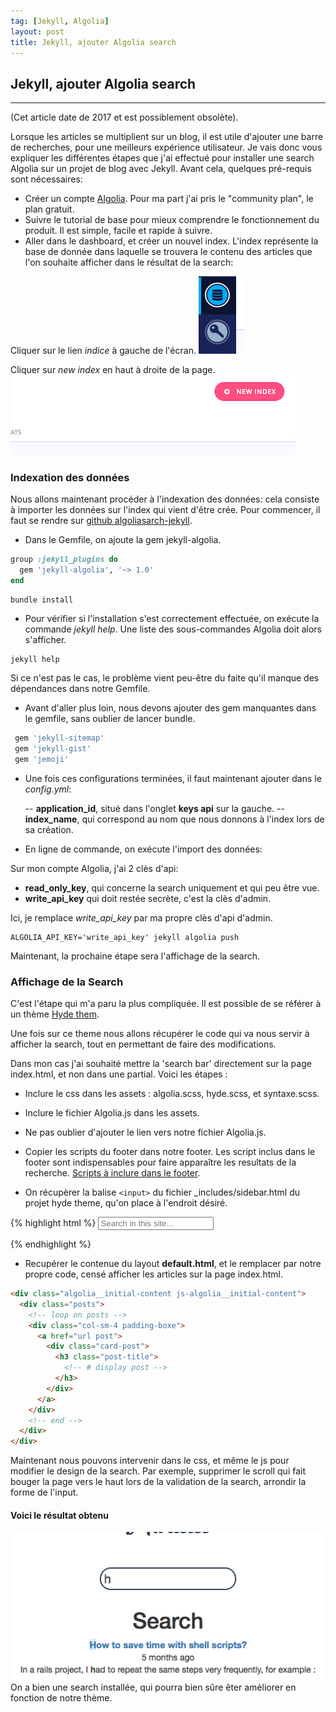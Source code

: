 ```yaml
---
tag: [Jekyll, Algolia]
layout: post
title: Jekyll, ajouter Algolia search
---
```


## Jekyll, ajouter Algolia search

---

(Cet article date de 2017 et est possiblement obsolète).

Lorsque les articles se multiplient sur un blog, il est utile d'ajouter une barre de recherches, pour une meilleurs expérience utilisateur.
Je vais donc vous expliquer les différentes étapes que j'ai effectué pour installer une search Algolia sur un projet de blog avec Jekyll.
Avant cela, quelques pré-requis sont nécessaires:

- Créer un compte [Algolia](https://www.algolia.com). Pour ma part j'ai pris le "community plan", le plan gratuit.
- Suivre le tutorial de base pour mieux comprendre le fonctionnement du produit. Il est simple, facile et rapide à suivre.
- Aller dans le dashboard, et créer un nouvel index.
  L'index représente la base de donnée dans laquelle se trouvera le contenu des articles que l'on souhaite afficher dans le résultat de la search:

Cliquer sur le lien _indice_ à gauche de l'écran.
![index](/images/blogAlgoliaSite.png)

Cliquer sur _new index_ en haut à droite de la page.
![index](/images/index-alg.png)

### Indexation des données

Nous allons maintenant procéder à l'indexation des données: cela consiste à importer les données sur l'index qui vient d'être crée.
Pour commencer, il faut se rendre sur [github algoliasarch-jekyll](https://github.com/algolia/algoliasearch-jekyll).

- Dans le Gemfile, on ajoute la gem jekyll-algolia.

```ruby
group :jekyll_plugins do
  gem 'jekyll-algolia', '~> 1.0'
end
```

```
bundle install
```

- Pour vérifier si l'installation s'est correctement effectuée, on exécute la commande _jekyll help_. Une liste des sous-commandes Algolia doit alors s'afficher.

```
jekyll help
```

Si ce n'est pas le cas, le problème vient peu-être du faite qu'il manque des dépendances dans notre Gemfile.

- Avant d'aller plus loin, nous devons ajouter des gem manquantes dans le gemfile, sans oublier de lancer bundle.

```ruby
 gem 'jekyll-sitemap'
 gem 'jekyll-gist'
 gem 'jemoji'
```

- Une fois ces configurations terminées, il faut maintenant ajouter dans le _config.yml_:

  -- **application_id**, situé dans l'onglet **keys api** sur la gauche.
  -- **index_name**, qui correspond au nom que nous donnons à l'index lors de sa création.

- En ligne de commande, on exécute l'import des données:

Sur mon compte Algolia, j'ai 2 clès d'api:

- **read_only_key**, qui concerne la search uniquement et qui peu être vue.
- **write_api_key** qui doit restée secrète, c'est la clès d'admin.

Ici, je remplace _write_api_key_ par ma propre clès d'api d'admin.

```
ALGOLIA_API_KEY='write_api_key' jekyll algolia push
```

Maintenant, la prochaine étape sera l'affichage de la search.

### Affichage de la Search

C'est l'étape qui m'a paru la plus compliquée.
Il est possible de se référer à un thème [Hyde them](https://github.com/algolia/algoliasearch-jekyll-hyde).

Une fois sur ce theme nous allons récupérer le code qui va nous servir à afficher la search, tout en permettant de faire des modifications.

Dans mon cas j'ai souhaité mettre la 'search bar' directement sur la page index.html, et non dans une partial. Voici les étapes :

- Inclure le css dans les assets : algolia.scss, hyde.scss, et syntaxe.scss.

- Inclure le fichier Algolia.js dans les assets.

- Ne pas oublier d'ajouter le lien vers notre fichier Algolia.js.

- Copier les scripts du footer dans notre footer. Les script inclus dans le footer sont indispensables pour faire apparaître les resultats de la recherche.
  [Scripts à inclure dans le footer](https://github.com/algolia/algoliasearch-jekyll-hyde/blob/master/_includes/footer.html).

- On récupèrer la balise `<input>` du fichier \_includes/sidebar.html du projet hyde theme, qu'on place à l'endroit désiré.

{% highlight html %}
<input type="text" class="algolia__input js-algolia__input" autocomplete="off" name="query" placeholder="Search in this site..." />

{% endhighlight %}

- Recupérer le contenue du layout **default.html**, et le remplacer par notre propre code, censé afficher les articles sur la page index.html.

```html
<div class="algolia__initial-content js-algolia__initial-content">
  <div class="posts">
    <!-- loop on posts -->
    <div class="col-sm-4 padding-boxe">
      <a href="url post">
        <div class="card-post">
          <h3 class="post-title">
            <!-- # display post -->
          </h3>
        </div>
      </a>
    </div>
    <!-- end -->
  </div>
</div>
```

Maintenant nous pouvons intervenir dans le css, et même le js pour modifier le design de la search. Par exemple, supprimer le scroll qui fait bouger la page vers le haut lors de la validation de la search, arrondir la forme de l'input.

#### Voici le résultat obtenu

![result](/images/algoliaResultblog.png)
On a bien une search installée, qui pourra bien sûre êter améliorer en fonction de notre thème.
